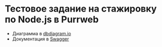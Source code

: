 # Тестовое задание на стажировку по Node.js в Purrweb

- Диаграмма в [dbdiagram.io](https://dbdiagram.io/d/trello-copy-664da522f84ecd1d22d455e7)
- Документация в [Swagger](https://editor.swagger.io/?url=https://raw.githubusercontent.com/wybin4/trello-copy/swagger/swagger.yml)
